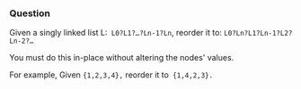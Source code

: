 ### Question

Given a singly linked list L:` L0?L1?…?Ln-1?Ln`,
reorder it to: `L0?Ln?L1?Ln-1?L2?Ln-2?…`

You must do this in-place without altering the nodes' values.

For example,
Given `{1,2,3,4},` reorder it to` {1,4,2,3}.`
